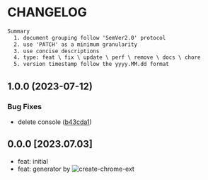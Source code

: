 # CHANGELOG

```txt
Summary
  1. document grouping follow 'SemVer2.0' protocol
  2. use 'PATCH' as a minimum granularity
  3. use concise descriptions
  4. type: feat \ fix \ update \ perf \ remove \ docs \ chore
  5. version timestamp follow the yyyy.MM.dd format
```

## 1.0.0 (2023-07-12)


### Bug Fixes

* delete console ([b43cda1](https://github.com/silverbirder/ai-ghost-writer/commit/b43cda1ced1817dfbeedd6624729cba5485e05b7))

## 0.0.0 [2023.07.03]

- feat: initial
- feat: generator by ![create-chrome-ext](https://www.npmjs.com/package/create-chrome-ext)
